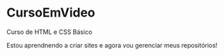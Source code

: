 # CursoEmVideo
 Curso de HTML e CSS Básico

 Estou aprendnendo a criar sites e agora vou gerenciar meus repositórios!
